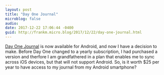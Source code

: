 ```yaml
---
layout: post
title: "Day One Journal"
microblog: false
audio: 
date: 2017-12-22 17:06:44 -0400
guid: http://frankm.micro.blog/2017/12/22/day-one-journal.html
---
```

[Day One Journal](https://dayoneapp.com/) is now available for Android, and now I have a decision to make. Before Day One changed to a yearly subscription, I had purchased a version and therfore I am grandfathered in a plan that enables me to sync across iOS devices, but that will not support Android. So, is it worth $25 per year to have access to my journal from my Android smartphone? 
